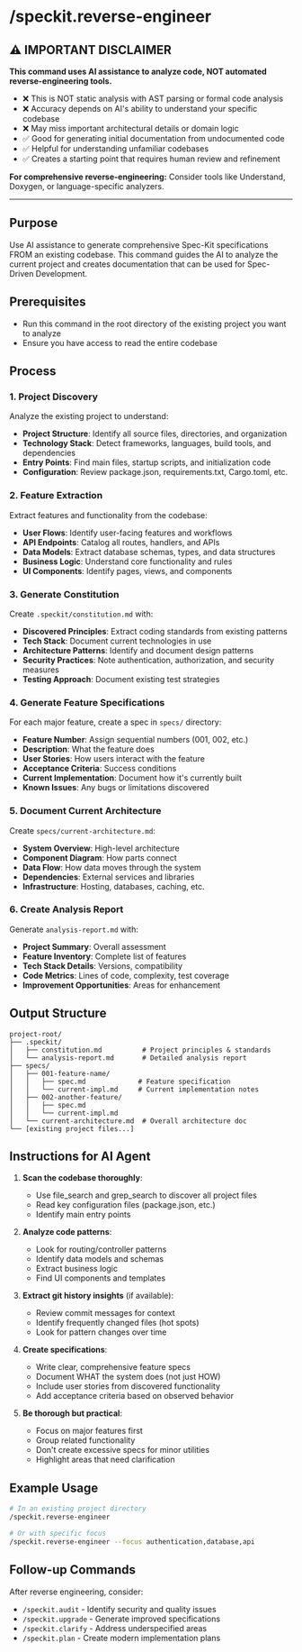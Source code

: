 # /speckit.reverse-engineer

## ⚠️ IMPORTANT DISCLAIMER

**This command uses AI assistance to analyze code, NOT automated reverse-engineering tools.**

- ❌ This is NOT static analysis with AST parsing or formal code analysis
- ❌ Accuracy depends on AI's ability to understand your specific codebase
- ❌ May miss important architectural details or domain logic
- ✅ Good for generating initial documentation from undocumented code
- ✅ Helpful for understanding unfamiliar codebases
- ✅ Creates a starting point that requires human review and refinement

**For comprehensive reverse-engineering:** Consider tools like Understand, Doxygen, or language-specific analyzers.

---

## Purpose

Use AI assistance to generate comprehensive Spec-Kit specifications FROM an existing codebase. This command guides the AI to analyze the current project and creates documentation that can be used for Spec-Driven Development.

## Prerequisites
- Run this command in the root directory of the existing project you want to analyze
- Ensure you have access to read the entire codebase

## Process

### 1. Project Discovery
Analyze the existing project to understand:
- **Project Structure**: Identify all source files, directories, and organization
- **Technology Stack**: Detect frameworks, languages, build tools, and dependencies
- **Entry Points**: Find main files, startup scripts, and initialization code
- **Configuration**: Review package.json, requirements.txt, Cargo.toml, etc.

### 2. Feature Extraction
Extract features and functionality from the codebase:
- **User Flows**: Identify user-facing features and workflows
- **API Endpoints**: Catalog all routes, handlers, and APIs
- **Data Models**: Extract database schemas, types, and data structures
- **Business Logic**: Understand core functionality and rules
- **UI Components**: Identify pages, views, and components

### 3. Generate Constitution
Create `.speckit/constitution.md` with:
- **Discovered Principles**: Extract coding standards from existing patterns
- **Tech Stack**: Document current technologies in use
- **Architecture Patterns**: Identify and document design patterns
- **Security Practices**: Note authentication, authorization, and security measures
- **Testing Approach**: Document existing test strategies

### 4. Generate Feature Specifications
For each major feature, create a spec in `specs/` directory:
- **Feature Number**: Assign sequential numbers (001, 002, etc.)
- **Description**: What the feature does
- **User Stories**: How users interact with the feature
- **Acceptance Criteria**: Success conditions
- **Current Implementation**: Document how it's currently built
- **Known Issues**: Any bugs or limitations discovered

### 5. Document Current Architecture
Create `specs/current-architecture.md`:
- **System Overview**: High-level architecture
- **Component Diagram**: How parts connect
- **Data Flow**: How data moves through the system
- **Dependencies**: External services and libraries
- **Infrastructure**: Hosting, databases, caching, etc.

### 6. Create Analysis Report
Generate `analysis-report.md` with:
- **Project Summary**: Overall assessment
- **Feature Inventory**: Complete list of features
- **Tech Stack Details**: Versions, compatibility
- **Code Metrics**: Lines of code, complexity, test coverage
- **Improvement Opportunities**: Areas for enhancement

## Output Structure
```
project-root/
├── .speckit/
│   ├── constitution.md          # Project principles & standards
│   └── analysis-report.md       # Detailed analysis report
├── specs/
│   ├── 001-feature-name/
│   │   ├── spec.md             # Feature specification
│   │   └── current-impl.md     # Current implementation notes
│   ├── 002-another-feature/
│   │   ├── spec.md
│   │   └── current-impl.md
│   └── current-architecture.md  # Overall architecture doc
└── [existing project files...]
```

## Instructions for AI Agent

1. **Scan the codebase thoroughly**:
   - Use file_search and grep_search to discover all project files
   - Read key configuration files (package.json, etc.)
   - Identify main entry points

2. **Analyze code patterns**:
   - Look for routing/controller patterns
   - Identify data models and schemas
   - Extract business logic
   - Find UI components and templates

3. **Extract git history insights** (if available):
   - Review commit messages for context
   - Identify frequently changed files (hot spots)
   - Look for pattern changes over time

4. **Create specifications**:
   - Write clear, comprehensive feature specs
   - Document WHAT the system does (not just HOW)
   - Include user stories from discovered functionality
   - Add acceptance criteria based on observed behavior

5. **Be thorough but practical**:
   - Focus on major features first
   - Group related functionality
   - Don't create excessive specs for minor utilities
   - Highlight areas that need clarification

## Example Usage

```bash
# In an existing project directory
/speckit.reverse-engineer

# Or with specific focus
/speckit.reverse-engineer --focus authentication,database,api
```

## Follow-up Commands

After reverse engineering, consider:
- `/speckit.audit` - Identify security and quality issues
- `/speckit.upgrade` - Generate improved specifications
- `/speckit.clarify` - Address underspecified areas
- `/speckit.plan` - Create modern implementation plans
